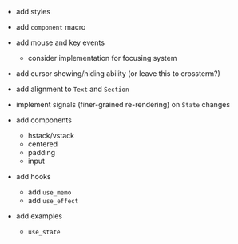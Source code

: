 - add styles
- add `component` macro
- add mouse and key events
  - consider implementation for focusing system
- add cursor showing/hiding ability (or leave this to crossterm?)
- add alignment to `Text` and `Section`

- implement signals (finer-grained re-rendering) on `State` changes

- add components
  - hstack/vstack
  - centered
  - padding
  - input

- add hooks
  - add `use_memo`
  - add `use_effect`

- add examples
  - `use_state`

